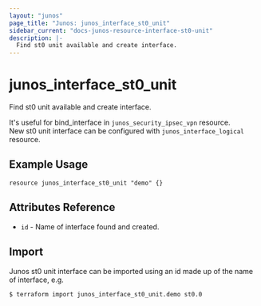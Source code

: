 ```yaml
---
layout: "junos"
page_title: "Junos: junos_interface_st0_unit"
sidebar_current: "docs-junos-resource-interface-st0-unit"
description: |-
  Find st0 unit available and create interface.
---
```


# junos_interface_st0_unit

Find st0 unit available and create interface.

It's useful for bind_interface in `junos_security_ipsec_vpn` resource.  
New st0 unit interface can be configured with `junos_interface_logical` resource.

## Example Usage

```hcl
resource junos_interface_st0_unit "demo" {}
```

## Attributes Reference

* `id` - Name of interface found and created.

## Import

Junos st0 unit interface can be imported using an id made up of the name of interface, e.g.

```
$ terraform import junos_interface_st0_unit.demo st0.0
```
